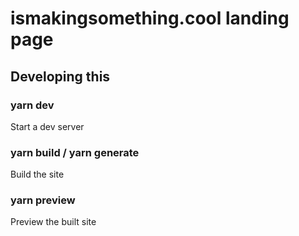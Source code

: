 # ismakingsomething.cool landing page
## Developing this
### yarn dev
Start a dev server
### yarn build / yarn generate
Build the site
### yarn preview
Preview the built site